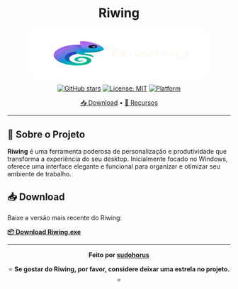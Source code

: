 <div align="center">

# Riwing

<img src="media/riwing-banner.png" alt="Riwing" width="400">

[![GitHub stars](https://img.shields.io/github/stars/sudohorus/Riwing)](https://github.com/sudohorus/Riwing/stargazers)
[![License: MIT](https://img.shields.io/badge/License-MIT-yellow.svg)](https://opensource.org/licenses/MIT)
[![Platform](https://img.shields.io/badge/platform-Windows%20%7C%20macOS%20%7C%20Linux-lightgrey.svg)](https://github.com/sudohorus/Riwing)
 
[📥 Download](#download) • [🚀 Recursos](#recursos)

</div>

---

## 🌟 Sobre o Projeto

**Riwing** é uma ferramenta poderosa de personalização e produtividade que transforma a experiência do seu desktop. Inicialmente focado no Windows, oferece uma interface elegante e funcional para organizar e otimizar seu ambiente de trabalho.

## 📥 Download

Baixe a versão mais recente do Riwing:

**[📦 Download Riwing.exe](https://github.com/sudohorus/Riwing/releases/latest)**

---

<div align="center">
  <strong>Feito por <a href="https://github.com/sudohorus">sudohorus</a></strong>
 
  ⭐ **Se gostar do Riwing, por favor, considere deixar uma estrela no projeto.** ⭐
</div>